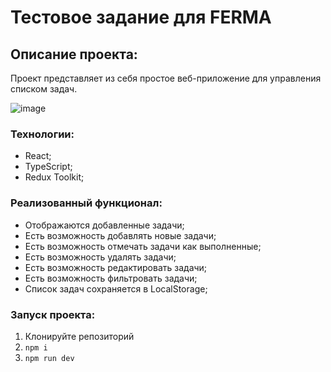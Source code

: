# Тестовое задание для FERMA
## Описание проекта:
Проект представляет из себя простое веб-приложение для управления списком задач.

![image](https://github.com/user-attachments/assets/7bdc352a-13a4-4400-93e5-6b762f738dce)


### Технологии:
- React;
- TypeScript;
- Redux Toolkit;

### Реализованный функционал:
- Отображаются добавленные задачи;
- Есть возможность добавлять новые задачи;
- Есть возможность отмечать задачи как выполненные;
- Есть возможность удалять задачи;
- Есть возможность редактировать задачи;
- Есть возможность фильтровать задачи;
- Список задач сохраняется в LocalStorage;

### Запуск проекта:
1. Клонируйте репозиторий
2. `npm i`
3. `npm run dev`
